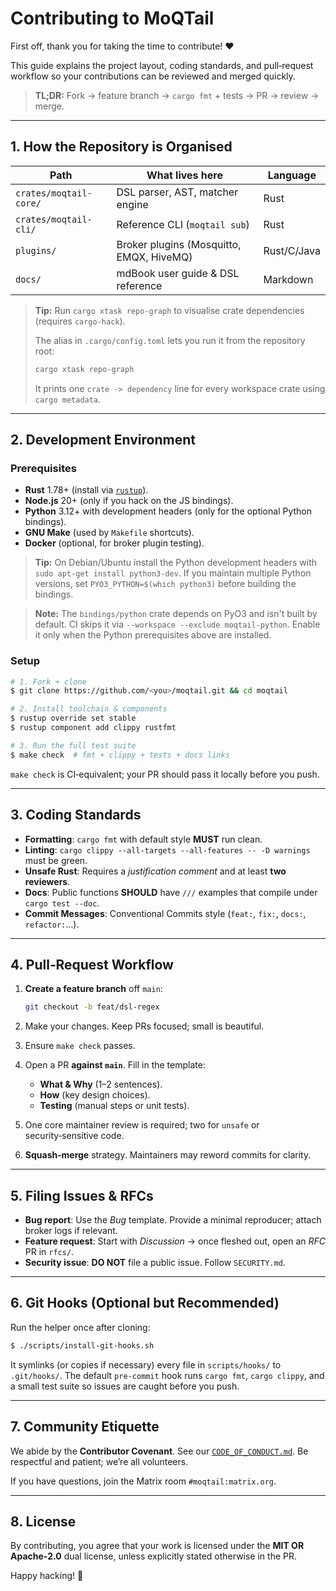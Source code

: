 # Contributing to **MoQTail**

First off, thank you for taking the time to contribute!  ❤️

This guide explains the project layout, coding standards, and pull‑request workflow so your contributions can be reviewed and merged quickly.

> **TL;DR:** Fork → feature branch → `cargo fmt` + tests → PR → review → merge.

---

## 1. How the Repository is Organised

| Path                   | What lives here                          | Language    |
| ---------------------- | ---------------------------------------- | ----------- |
| `crates/moqtail-core/` | DSL parser, AST, matcher engine          | Rust        |
| `crates/moqtail-cli/`  | Reference CLI (`moqtail sub`)            | Rust        |
| `plugins/`             | Broker plugins (Mosquitto, EMQX, HiveMQ) | Rust/C/Java |
| `docs/`                | mdBook user guide & DSL reference        | Markdown    |

> **Tip:** Run `cargo xtask repo-graph` to visualise crate dependencies (requires `cargo‑hack`).
>
> The alias in `.cargo/config.toml` lets you run it from the repository root:
>
> ```bash
> cargo xtask repo-graph
> ```
>
> It prints one `crate -> dependency` line for every workspace crate using `cargo metadata`.

---

## 2. Development Environment

### Prerequisites

* **Rust** 1.78+ (install via [`rustup`](https://rustup.rs)).
* **Node.js** 20+ (only if you hack on the JS bindings).
* **Python** 3.12+ with development headers (only for the optional Python bindings).
* **GNU Make** (used by `Makefile` shortcuts).
* **Docker** (optional, for broker plugin testing).
> **Tip:** On Debian/Ubuntu install the Python development headers with `sudo apt-get install python3-dev`. If you maintain multiple Python versions, set `PYO3_PYTHON=$(which python3)` before building the bindings.

> **Note:** The `bindings/python` crate depends on PyO3 and isn't built by default.
> CI skips it via `--workspace --exclude moqtail-python`. Enable it only when the
> Python prerequisites above are installed.

### Setup

```bash
# 1. Fork + clone
$ git clone https://github.com/<you>/moqtail.git && cd moqtail

# 2. Install toolchain & components
$ rustup override set stable
$ rustup component add clippy rustfmt

# 3. Run the full test suite
$ make check  # fmt + clippy + tests + docs links
```

`make check` is CI‑equivalent; your PR should pass it locally before you push.

---

## 3. Coding Standards

* **Formatting**: `cargo fmt` with default style **MUST** run clean.
* **Linting**: `cargo clippy --all-targets --all-features -- -D warnings` must be green.
* **Unsafe Rust**: Requires a *justification comment* and at least **two reviewers**.
* **Docs**: Public functions **SHOULD** have `///` examples that compile under `cargo test --doc`.
* **Commit Messages**: Conventional Commits style (`feat:`, `fix:`, `docs:`, `refactor:`…).

---

## 4. Pull‑Request Workflow

1. **Create a feature branch** off `main`:

   ```bash
   git checkout -b feat/dsl-regex
   ```
2. Make your changes. Keep PRs focused; small is beautiful.
3. Ensure `make check` passes.
4. Open a PR **against `main`**. Fill in the template:

   * **What & Why** (1–2 sentences).
   * **How** (key design choices).
   * **Testing** (manual steps or unit tests).
5. One core maintainer review is required; two for `unsafe` or security‑sensitive code.
6. **Squash‑merge** strategy. Maintainers may reword commits for clarity.

---

## 5. Filing Issues & RFCs

* **Bug report**: Use the *Bug* template. Provide a minimal reproducer; attach broker logs if relevant.
* **Feature request**: Start with *Discussion* → once fleshed out, open an *RFC* PR in `rfcs/`.
* **Security issue**: **DO NOT** file a public issue. Follow `SECURITY.md`.

---

## 6. Git Hooks (Optional but Recommended)

Run the helper once after cloning:

```bash
$ ./scripts/install-git-hooks.sh
```

It symlinks (or copies if necessary) every file in `scripts/hooks/` to
`.git/hooks/`. The default `pre-commit` hook runs `cargo fmt`, `cargo clippy`,
and a small test suite so issues are caught before you push.

---

## 7. Community Etiquette

We abide by the **Contributor Covenant**. See our [`CODE_OF_CONDUCT.md`](CODE_OF_CONDUCT.md). Be respectful and patient; we’re all volunteers.

If you have questions, join the Matrix room `#moqtail:matrix.org`.

---

## 8. License

By contributing, you agree that your work is licensed under the **MIT OR Apache‑2.0** dual license, unless explicitly stated otherwise in the PR.

Happy hacking! 🦀
